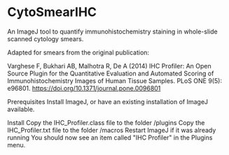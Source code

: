 # CytoSmearIHC
An ImageJ tool to quantify immunohistochemistry staining in whole-slide scanned cytology smears.

Adapted for smears from the original publication:

Varghese F, Bukhari AB, Malhotra R, De A (2014) IHC Profiler: An Open Source Plugin for the Quantitative Evaluation and Automated Scoring of Immunohistochemistry Images of Human Tissue Samples. PLoS ONE 9(5): e96801. https://doi.org/10.1371/journal.pone.0096801

Prerequisites
Install ImageJ, or have an existing installation of ImageJ available.

Install
Copy the IHC_Profiler.class file to the folder <ImageJ folder>/plugins
Copy the IHC_Profiler.txt file to the folder <ImageJ folder>/macros
Restart ImageJ if it was already running
You should now see an item called "IHC Profiler" in the Plugins menu.

